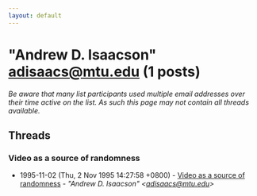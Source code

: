 ```yaml
---
layout: default
---
```


# "Andrew D. Isaacson" <adisaacs@mtu.edu> (1 posts)

_Be aware that many list participants used multiple email addresses over their time active on the list. As such this page may not contain all threads available._

## Threads

### Video as a source of randomness
+ 1995-11-02 (Thu, 2 Nov 1995 14:27:58 +0800) - [Video as a source of randomness](/archive/1995/11/c531e3de8779bf42e9c63147f1a328e1c6bb5ab9f741af7acd798e851020842e) - _"Andrew D. Isaacson" \<adisaacs@mtu.edu\>_

